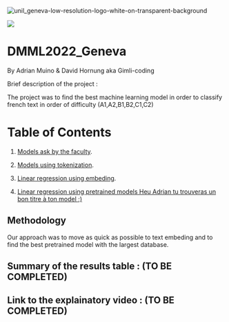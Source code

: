 
![unil_geneva-low-resolution-logo-white-on-transparent-background](https://user-images.githubusercontent.com/114933900/208516105-a174866e-93da-4a11-8a47-00200f17ce38.png)




![](https://upload.wikimedia.org/wikipedia/commons/thumb/2/2b/Logo_Universit%C3%A9_de_Lausanne.svg/300px-Logo_Universit%C3%A9_de_Lausanne.svg.png)
  # DMML2022_Geneva
By Adrian Muino & David Hornung aka Gimli-coding



Brief description of the project : 


The project was to find the best machine learning model in order to classify french text in order of difficulty (A1,A2,B1,B2,C1,C2)

# Table of Contents

1. [Models ask by the faculty]().

2. [Models using tokenization]().

 3. [Linear regression using embeding](https://colab.research.google.com/github/Adrian-Muino/DMML2022_Geneva/blob/main/Colab_Notebooks/DMML-2022_Geneva_Embeding_Model.ipynb#scrollTo=AHaES7NAqweE).

 4. [Linear regression using pretrained models Heu Adrian tu trouveras un bon titre à ton model ;)]()


## Methodology

Our approach was to move as quick as possible to text embeding and to find the best pretrained model with the largest database.

## Summary of the results table : (TO BE COMPLETED)


## Link to the explainatory video : (TO BE COMPLETED)



